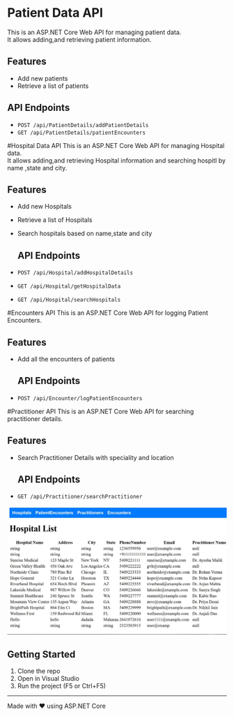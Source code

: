 # Patient Data API

This is an ASP.NET Core Web API for managing patient data.  
It allows adding,and retrieving patient information.

## Features

- Add new patients
- Retrieve a list of patients

## API Endpoints

- `POST /api/PatientDetails/addPatientDetails`
- `GET /api/PatientDetails/patientEncounters`


#Hospital Data API
This is an ASP.NET Core Web API for managing Hospital data.  
It allows adding,and retrieving Hospital information and searching hospitl by name ,state and city.

## Features

- Add new Hospitals
- Retrieve a list of Hospitals
- Search hospitals based on name,state and city

  ## API Endpoints

- `POST /api/Hospital/addHospitalDetails`
- `GET /api/Hospital/getHospitalData`
- `GET /api/Hospital/searchHospitals`
 
#Encounters API
This is an ASP.NET Core Web API for logging Patient Encounters.  

## Features

- Add all the encounters of patients

  ## API Endpoints

- `POST /api/Encounter/logPatientEncounters`

#Practitioner API
This is an ASP.NET Core Web API for searching practitioner details.  

## Features

- Search Practitioner Details with speciality and location

  ## API Endpoints

- `GET /api/Practitioner/searchPractitioner`

![Screenshot](assets/hospital_list.JPG)

## Getting Started

1. Clone the repo
2. Open in Visual Studio
3. Run the project (F5 or Ctrl+F5)

---

Made with ❤️ using ASP.NET Core
